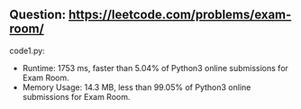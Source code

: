 ## Question: https://leetcode.com/problems/exam-room/

code1.py:
* Runtime: 1753 ms, faster than 5.04% of Python3 online submissions for Exam Room.
* Memory Usage: 14.3 MB, less than 99.05% of Python3 online submissions for Exam Room.
